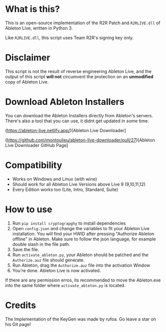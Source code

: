 # What is this?

This is an open-source implementation of the R2R Patch and `R2RLIVE.dll` of Ableton Live, written in Python 3.

Like `R2RLIVE.dll`, this script uses Team R2R's signing key only.

# Disclaimer

This script is not the result of reverse engineering Ableton Live, and the output of this script **will not** circumvent the protection on an **unmodified** copy of Ableton Live.

# Download Ableton Installers

You can download the Ableton Installers directly from Ableton's servers. There's also a tool that you can use, it didnt get updated in some time.

(https://ableton-live.netlify.app/)[Ableton Live Downloader]

(https://github.com/montoulieu/ableton-live-downloader/pull/27)[Ableton Live Downloader GitHub Page]

# Compatibility

- Works on Windows and Linux (with wine)
- Should work for all Ableton Live Versions above Live 9 (9,10,11,12)
- Every Edition works too (Lite, Intro, Standard, Suite)

# How to use

1. Run `pip install cryptograpghy` to install dependencies
2. Open `config.json` and change the variables to fit your Ableton Live installation. You will find your HWID after pressing "Authorize Ableton offline" in Ableton. Make sure to follow the json language, for example double slash in the file path.
3. Save the file.
4. Run `activate_ableton.py`, your Ableton should be patched and the `Authorize.auz` file should generate.
5. Run Ableton, drag the `Authorize.auz` file into the activation Window
6. You're done. Ableton Live is now activated.

If there are any permission erros, its recommended to move the Ableton.exe into the same folder where `activate_ableton.py` is located.

# Credits

The Implementation of the KeyGen was made by rufoa. Go leave a star on his Git page!